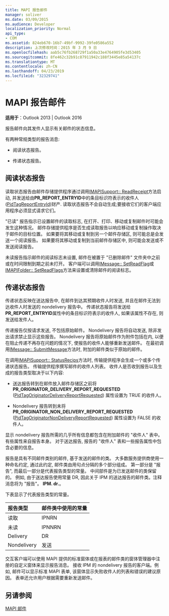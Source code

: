 ```yaml
---
title: MAPI 报告邮件
manager: soliver
ms.date: 03/09/2015
ms.audience: Developer
localization_priority: Normal
api_type:
- COM
ms.assetid: 824eb670-16b7-49bf-9992-39fe0586a552
description: 上次修改时间：2015 年 3 月 9 日
ms.openlocfilehash: aab5c76fb268729f1a50a33e4764905fe3d53405
ms.sourcegitcommit: 8fe462c32b91c87911942c188f3445e85a54137c
ms.translationtype: MT
ms.contentlocale: zh-CN
ms.lasthandoff: 04/23/2019
ms.locfileid: "32329741"
---
```

# <a name="mapi-report-messages"></a>MAPI 报告邮件

  
  
**适用于**：Outlook 2013 | Outlook 2016 
  
报告邮件向其发件人显示有关邮件的状态信息。
  
有两种常规类型的报告消息:
  
- 阅读状态报告。
    
- 传递状态报告。
    
## <a name="read-status-reports"></a>阅读状态报告

读取状态报告由邮件存储提供程序通过调用[IMAPISupport:: ReadReceipt](imapisupport-readreceipt.md)方法启动, 并发送给由**PR_REPORT_ENTRYID**中的条目标识符表示的收件人 ([PidTagReportEntryId](pidtagreportentryid-canonical-property.md))财产. 读取状态报告不会自动生成;要接收它们的客户端应用程序必须显式请求它们。
  
"已读" 报告指示已设置邮件的读取标志, 在打开、打印、移动或复制邮件时可能会发生这种情况。 邮件存储提供程序是否生成读取报告以响应移动或复制操作取决于邮件的目标位置。 如果要将其移动或复制到另一个邮件存储区, 则可能总是会发送一个阅读报告。 如果要将其移动或复制到当前邮件存储区中, 则可能会发送或不发送阅读报告。 
  
未读报告指示邮件的阅读标志未设置, 邮件在被置于 "已删除邮件" 文件夹中之前或在时间限制到期之前未打开。 客户端可以调用[IMessage:: SetReadFlag](imessage-setreadflag.md)或[IMAPIFolder:: SetReadFlags](imapifolder-setreadflags.md)方法来设置或清除邮件的阅读标志。 
  
## <a name="delivery-status-reports"></a>传递状态报告

传递状态反映在送达报告中, 在邮件到达其预期收件人时发送, 并且在邮件无法到达收件人时发送的 nondelivery 报告中。 传递状态报告将发送给**PR_REPORT_ENTRYID**属性中的条目标识符表示的收件人, 如果该属性不存在, 则发送给发件人。 
  
传递报告仅按请求发送, 不包括原始邮件。 Nondelivery 报告将自动发送, 除非发出请求禁止显示这些报告。 Nondelivery 报告将原始邮件作为附件包括在内, 以便在阻止传递不再存在问题的情况下, 使报告的收件人能够重新发送邮件。 在最初调用[IMessage:: SubmitMessage](imessage-submitmessage.md)方法时, 附加的邮件类似于原始的邮件。 
  
在调用[IMAPISupport:: StatusRecips](imapisupport-statusrecips.md)方法时, 传输提供程序会生成一个或多个传递状态报告。 传输提供程序撰写邮件的收件人列表。 收件人是否收到报告以及生成的报告类型取决于以下内容: 
  
- 送达报告转到在邮件放入邮件存储区之前将**PR_ORIGINATOR_DELIVERY_REPORT_REQUESTED** ([PidTagOriginatorDeliveryReportRequested](pidtagoriginatordeliveryreportrequested-canonical-property.md)) 属性设置为 TRUE 的收件人。
    
- Nondelivery 报告转到未将**PR_ORIGINATOR_NON_DELIVERY_REPORT_REQUESTED** ([PidTagOriginatorNonDeliveryReportRequested](pidtagoriginatornondeliveryreportrequested-canonical-property.md)) 属性设置为 FALSE 的收件人。 
    
显示 nondelivery 报告所需的几乎所有信息都包含在附加邮件的 "收件人" 表中。 有些属性来自报告本身。 对于送达报告, 报告的 "收件人" 表和一些报告属性中包含必要的信息。 
  
报告是具有不同邮件类别的邮件, 基于发送的邮件的类。 大多数服务提供商使用一种命名约定, 通过此约定, 邮件类由用句点分隔的多个部分组成。 第一部分是 "报告", 而最后一部分是代表报告类型的常量。 中间部件是为已发送邮件的类保留的。 例如, 由于送达报告使用常量 DR, 因此关于 IPM 的送达报告的邮件类。注释消息将为 "报告"。 **IPM. dr.**。
  
下表显示了代表报告类型的常量。
  
|**报告类型**|**邮件类中使用的常量**|
|:-----|:-----|
|读取  <br/> |IPNRN  <br/> |
|未读  <br/> |IPNNRN  <br/> |
|Delivery  <br/> |DR  <br/> |
|Nondelivery  <br/> |发送  <br/> |
   
交互客户端可以使用 MAPI 提供的标准窗体或在报表的邮件类的窗体管理器中注册的自定义窗体来显示报告消息。 接收 IPM 的 nondelivery 报告的客户端。例如, 邮件可以显示标准 MAPI 表单, 该窗体显示失败收件人的列表和错误的建议原因。 表单还允许用户根据需要重新发送邮件。 
  
## <a name="see-also"></a>另请参阅



[MAPI 邮件](mapi-messages.md)


